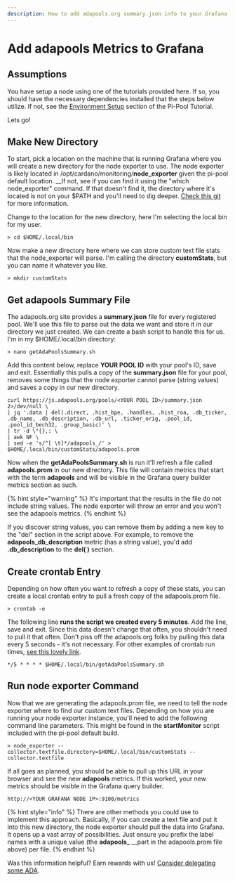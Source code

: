 ```yaml
---
description: How to add adapools.org summary.json info to your Grafana instance.
---
```


# Add adapools Metrics to Grafana

## Assumptions

You have setup a node using one of the tutorials provided here. If so, you should have the necessary dependencies installed that the steps below utilize. If not, see the [Environment Setup](intermediate-guide/pi-pool-tutorial/pi-node/environment-setup.md#install-packages) section of the Pi-Pool Tutorial.

Lets go!

## Make New Directory

To start, pick a location on the machine that is running Grafana where you will create a new directory for the node exporter to use. The node exporter is likely located in /opt/cardano/monitoring/**node\_exporter** given the pi-pool default location. __If not, see if you can find it using the "which node\_exporter" command. If that doesn't find it, the directory where it's located is not on your $PATH and you'll need to dig deeper. [Check this git](https://github.com/prometheus/node_exporter) for more information.

Change to the location for the new directory, here I'm selecting the local bin for my user.

```text
> cd $HOME/.local/bin
```

Now make a new directory here where we can store custom text file stats that the node\_exporter will parse. I'm calling the directory **customStats**, but you can name it whatever you like.

```text
> mkdir customStats
```

## Get adapools Summary File

The adapools.org site provides a **summary.json** file for every registered pool. We'll use this file to parse out the data we want and store it in our directory we just created. We can create a bash script to handle this for us. I'm in my $HOME/.local/bin directory:

```text
> nano getAdaPoolsSummary.sh
```

Add this content below, replace **YOUR POOL ID** with your pool's ID, save and exit. Essentially this pulls a copy of the **summary.json** file for your pool, removes some things that the node exporter cannot parse \(string values\) and saves a copy in our new directory.

```text
curl https://js.adapools.org/pools/<YOUR POOL ID>/summary.json 2>/dev/null \
| jq '.data | del(.direct, .hist_bpe, .handles, .hist_roa, .db_ticker, .db_name, .db_description, .db_url, .ticker_orig, .pool_id, .pool_id_bech32, .group_basic)' \
| tr -d \"{},: \
| awk NF \
| sed -e 's/^[ \t]*/adapools_/' > $HOME/.local/bin/customStats/adapools.prom
```

Now when the **getAdaPoolsSummary.sh** is run it'll refresh a file called **adapools.prom** in our new directory. This file will contain metrics that start with the term **adapools** and will be visible in the Grafana query builder metrics section as such.

{% hint style="warning" %}
It's important that the results in the file do not include string values. The node exporter will throw an error and you won't see the adapools metrics.
{% endhint %}

If you discover string values, you can remove them by adding a new key to the "del" section in the script above. For example, to remove the **adapools\_db\_description** metric \(has a string value\), you'd add **.db\_description** to the **del\( \)** section.

## Create crontab Entry

Depending on how often you want to refresh a copy of these stats, you can create a local crontab entry to pull a fresh copy of the adapools.prom file.

```text
> crontab -e
```

The following line **runs the script we created every 5 minutes**. Add the line, save and exit. Since this data doesn't change that often, you shouldn't need to pull it that often. Don't piss off the adapools.org folks by pulling this data every 5 seconds - it's not necessary. For other examples of crontab run times, [see this lovely link](https://crontab.tech/examples).

```text
*/5 * * * * $HOME/.local/bin/getAdaPoolsSummary.sh
```

## Run node exporter Command

Now that we are generating the adapools.prom file, we need to tell the node exporter where to find our custom text files. Depending on how you are running your node exporter instance, you'll need to add the following command line parameters. This might be found in the **startMonitor** script included with the pi-pool default build.

```text
> node_exporter --collector.textfile.directory=$HOME/.local/bin/customStats --collector.textfile
```

If all goes as planned, you should be able to pull up this URL in your browser and see the new **adapools** metrics. If this worked, your new metrics should be visible in the Grafana query builder.

```text
http://<YOUR GRAFANA NODE IP>:9100/metrics
```

{% hint style="info" %}
There are other methods you could use to implement this approach. Basically, if you can create a text file and put it into this new directory, the node exporter should pull the data into Grafana. It opens up a vast array of possibilities. Just ensure you prefix the label names with a unique value \(the **adapools\_** __part in the adapools.prom file above\) per file.
{% endhint %}

Was this information helpful? Earn rewards with us! [Consider delegating some ADA](delegate/).

